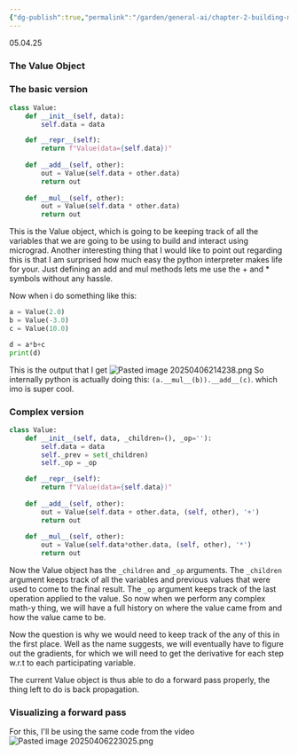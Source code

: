 ```yaml
---
{"dg-publish":true,"permalink":"/garden/general-ai/chapter-2-building-micrograd/"}
---
```


05.04.25

### The Value Object
### The basic version
```python
class Value:
    def __init__(self, data):
        self.data = data

    def __repr__(self):
        return f"Value(data={self.data})"
    
    def __add__(self, other):
        out = Value(self.data + other.data)
        return out
    
    def __mul__(self, other):
        out = Value(self.data * other.data)
        return out
```
This is the Value object, which is going to be  keeping track of all the variables that we are going to be using to build and interact using micrograd.
Another interesting thing that I would like to point out regarding this is that I am surprised how much easy the python interpreter makes life for your. Just defining an add and mul methods lets me use the + and * symbols without any hassle.

Now when i do something like this:
```python
a = Value(2.0)
b = Value(-3.0)
c = Value(10.0)

d = a*b+c
print(d)
```
This is the output that I get
![Pasted image 20250406214238.png](/img/user/images/Pasted%20image%2020250406214238.png)
So internally python is actually doing this: `(a.__mul__(b)).__add__(c)`.  which imo is super cool.

### Complex version
```python
class Value:
    def __init__(self, data, _children=(), _op=''):
        self.data = data
        self._prev = set(_children)
        self._op = _op

    def __repr__(self):
        return f"Value(data={self.data})"
    
    def __add__(self, other):
        out = Value(self.data + other.data, (self, other), '+')
        return out
    
    def __mul__(self, other):
        out = Value(self.data*other.data, (self, other), '*')
        return out
```

Now the Value object has the `_children` and `_op` arguments. The `_children` argument keeps track of all the variables and previous values that were used to come to the final result. The `_op` argument keeps track of the last operation applied to the value. So now when we perform any complex math-y thing, we will have a full history on where the value came from and how the value came to be.

Now the question is why we would need to keep track of the any of this in the first place. Well as the name suggests, we will eventually have to figure out the gradients, for which we will need to get the derivative for each step w.r.t to each participating variable.

The current Value object is thus able to do a forward pass properly, the thing left to do is back propagation.

### Visualizing a forward pass
For this, I'll be using the same code from the video
![Pasted image 20250406223025.png](/img/user/images/Pasted%20image%2020250406223025.png)


